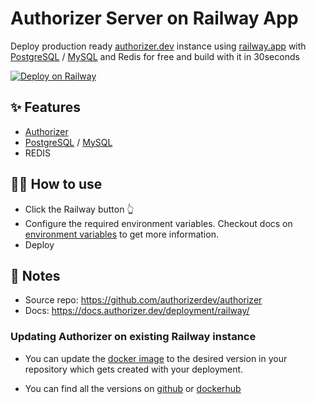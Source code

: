 # Authorizer Server on Railway App

Deploy production ready [authorizer.dev](https://authorizer.dev) instance using [railway.app](https://railway.app) with [PostgreSQL](https://github.com/authorizerdev/authorizer-railway) / [MySQL](https://github.com/authorizerdev/) and Redis for free and build with it in 30seconds

[![Deploy on Railway](https://railway.app/button.svg)](https://railway.app/new/template?template=https://github.com/authorizerdev/authorizer-railway/tree/with-mysql-redis&plugins=mysql,redis)

## ✨ Features

- [Authorizer](https://authorizer.dev)
- [PostgreSQL](https://github.com/authorizerdev/authorizer-railway) / [MySQL](https://github.com/authorizerdev/authorizer-railway/tree/with-mysql-redis)
- REDIS

## 💁‍♀️ How to use

- Click the Railway button 👆
- Configure the required environment variables. Checkout docs on [environment variables](https://docs.authorizer.dev/core/env/) to get more information.
- Deploy

## 📝 Notes

- Source repo: https://github.com/authorizerdev/authorizer
- Docs: https://docs.authorizer.dev/deployment/railway/

### Updating Authorizer on existing Railway instance

- You can update the [docker image](https://github.com/authorizerdev/authorizer-railway/blob/main/Dockerfile#L1) to the desired version in your repository which gets created with your deployment.

- You can find all the versions on [github](https://github.com/authorizerdev/authorizer/releases) or [dockerhub](https://hub.docker.com/r/lakhansamani/authorizer)

